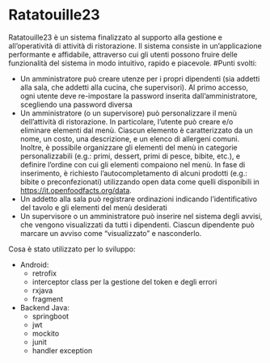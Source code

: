 # Ratatouille23
Ratatouille23 è un sistema finalizzato al supporto alla gestione e all’operatività di attività di  ristorazione. Il sistema consiste in un’applicazione performante e affidabile, attraverso cui gli utenti possono fruire delle funzionalità del sistema in modo intuitivo, rapido e piacevole. 
#Punti svolti:
* Un amministratore può creare utenze per i propri dipendenti (sia addetti alla sala, che addetti alla cucina, che supervisori). Al primo accesso, ogni utente deve re-impostare la password   inserita dall’amministratore, scegliendo una password diversa
* Un amministratore (o un supervisore) può personalizzare il menù dell’attività di ristorazione. In  particolare, l’utente può creare e/o eliminare elementi dal menù. Ciascun elemento è caratterizzato da un nome, un costo, una descrizione, e un elenco di allergeni comuni. Inoltre, è possibile organizzare gli elementi del menù in categorie personalizzabili (e.g.: primi, dessert, primi di pesce, bibite, etc.), e definire l’ordine con cui gli elementi compaiono nel menù. In fase di inserimento, è richiesto l’autocompletamento di alcuni prodotti (e.g.: bibite o  preconfezionati) utilizzando open data come quelli disponibili in https://it.openfoodfacts.org/data.
* Un addetto alla sala può registrare ordinazioni indicando l’identificativo del tavolo e gli elementi del menù desiderati
*  Un supervisore o un amministratore può inserire nel sistema degli avvisi, che vengono visualizzati da tutti i dipendenti. Ciascun dipendente può marcare un avviso come “visualizzato”  e nasconderlo.

Cosa è stato utilizzato per lo sviluppo:
* Android:
   * retrofix
   * interceptor class per la gestione del token e degli errori   
  * rxjava
  * fragment
* Backend Java:
  * springboot
  * jwt
  * mockito
  * junit
  * handler exception
  
